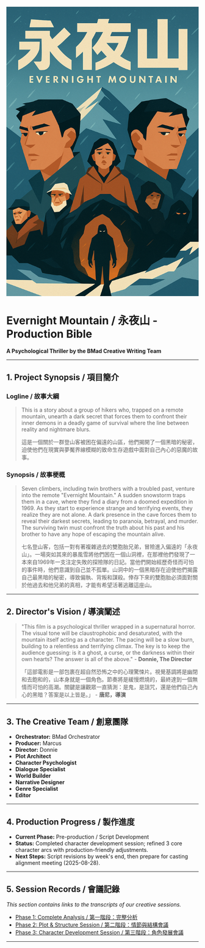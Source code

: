 ![Evernight Mountain Header](Evernight_Mountain_header.png)

# Evernight Mountain / 永夜山 - Production Bible

**A Psychological Thriller by the BMad Creative Writing Team**

---

## 1. Project Synopsis / 項目簡介

### Logline / 故事大綱
> This is a story about a group of hikers who, trapped on a remote mountain, unearth a dark secret that forces them to confront their inner demons in a deadly game of survival where the line between reality and nightmare blurs.
>
> 這是一個關於一群登山客被困在偏遠的山區，他們揭開了一個黑暗的秘密，迫使他們在現實與夢魘界線模糊的致命生存遊戲中面對自己內心的惡魔的故事。

### Synopsis / 故事梗概
> Seven climbers, including twin brothers with a troubled past, venture into the remote "Evernight Mountain." A sudden snowstorm traps them in a cave, where they find a diary from a doomed expedition in 1969. As they start to experience strange and terrifying events, they realize they are not alone. A dark presence in the cave forces them to reveal their darkest secrets, leading to paranoia, betrayal, and murder. The surviving twin must confront the truth about his past and his brother to have any hope of escaping the mountain alive.
>
> 七名登山客，包括一對有著複雜過去的雙胞胎兄弟，冒險進入偏遠的「永夜山」。一場突如其來的暴風雪將他們困在一個山洞裡，在那裡他們發現了一本來自1969年一支注定失敗的探險隊的日記。當他們開始經歷奇怪而可怕的事件時，他們意識到自己並不孤單。山洞中的一個黑暗存在迫使他們揭露自己最黑暗的秘密，導致偏執、背叛和謀殺。倖存下來的雙胞胎必須面對關於他過去和他兄弟的真相，才能有希望活著逃離這座山。

---

## 2. Director's Vision / 導演闡述

> "This film is a psychological thriller wrapped in a supernatural horror. The visual tone will be claustrophobic and desaturated, with the mountain itself acting as a character. The pacing will be a slow burn, building to a relentless and terrifying climax. The key is to keep the audience guessing: is it a ghost, a curse, or the darkness within their own hearts? The answer is all of the above." - **Donnie, The Director**
>
> 「這部電影是一部包裹在超自然恐怖之中的心理驚悚片。視覺基調將是幽閉和去飽和的，山本身就是一個角色。節奏將是緩慢燃燒的，最終達到一個無情而可怕的高潮。關鍵是讓觀眾一直猜測：是鬼，是詛咒，還是他們自己內心的黑暗？答案是以上皆是。」 - **唐尼，導演**

---

## 3. The Creative Team / 創意團隊

*   **Orchestrator:** BMad Orchestrator
*   **Producer:** Marcus
*   **Director:** Donnie
*   **Plot Architect**
*   **Character Psychologist**
*   **Dialogue Specialist**
*   **World Builder**
*   **Narrative Designer**
*   **Genre Specialist**
*   **Editor**

---

## 4. Production Progress / 製作進度

*   **Current Phase:** Pre-production / Script Development
*   **Status:** Completed character development session; refined 3 core character arcs with production-friendly adjustments.
*   **Next Steps:** Script revisions by week's end, then prepare for casting alignment meeting (2025-08-28).

---

## 5. Session Records / 會議記錄

*This section contains links to the transcripts of our creative sessions.*

*   [Phase 1: Complete Analysis / 第一階段：完整分析](Docs/phase_1_complete_analysis_bilingual.md)
*   [Phase 2: Plot & Structure Session / 第二階段：情節與結構會議](Docs/plot_and_structure_session_bilingual.md)
*   [Phase 3: Character Development Session / 第三階段：角色發展會議](Docs/character_development_session_bilingual.md)

---